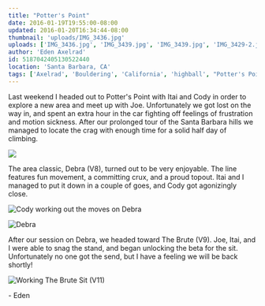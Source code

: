 ```yaml
---
title: "Potter's Point"
date: 2016-01-19T19:55:00-08:00
updated: 2016-01-20T16:34:44-08:00
thumbnail: 'uploads/IMG_3436.jpg'
uploads: ['IMG_3436.jpg', 'IMG_3439.jpg', 'IMG_3439.jpg', 'IMG_3429-2.jpg', 'IMG_3463.jpg']
author: 'Eden Axelrad'
id: 5187042405130522440
location: 'Santa Barbara, CA'
tags: ['Axelrad', 'Bouldering', 'California', 'highball', "Potter's Point", 'sandstone', 'Santa Barbara']
---
```


Last weekend I headed out to Potter's Point with Itai and Cody in order to explore a new area and meet up with Joe. Unfortunately we got lost on the way in, and spent an extra hour in the car fighting off feelings of frustration and motion sickness. After our prolonged tour of the Santa Barbara hills we managed to locate the crag with enough time for a solid half day of climbing.

![](uploads/IMG_3436.jpg)

The area classic, Debra (V8), turned out to be very enjoyable. The line features fun movement, a committing crux, and a proud topout. Itai and I managed to put it down in a couple of goes, and Cody got agonizingly close.

![Cody working out the moves on Debra](uploads/IMG_3439.jpg)

![Debra](uploads/IMG_3429-2.jpg)

After our session on Debra, we headed toward The Brute (V9). Joe, Itai, and I were able to snag the stand, and began unlocking the beta for the sit. Unfortunately no one got the send, but I have a feeling we will be back shortly!

![Working The Brute Sit (V11)](uploads/IMG_3463.jpg)

\- Eden
